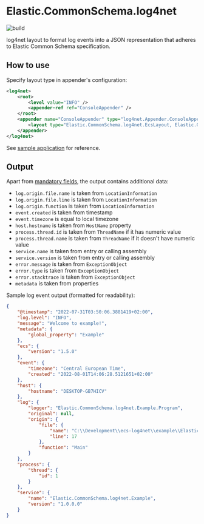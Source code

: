 # Elastic.CommonSchema.log4net

![build](https://github.com/andreycha/ecs-log4net/actions/workflows/ci.yml/badge.svg?branch=main)

log4net layout to format log events into a JSON representation that adheres to Elastic Common Schema specification.

## How to use

Specify layout type in appender's configuration:

```xml
<log4net>
    <root>
        <level value="INFO" />
        <appender-ref ref="ConsoleAppender" />
    </root>
    <appender name="ConsoleAppender" type="log4net.Appender.ConsoleAppender">
        <layout type="Elastic.CommonSchema.log4net.EcsLayout, Elastic.CommonSchema.log4net" />
    </appender>
</log4net>
```

See [sample application](example/Elastic.CommonSchema.log4net.Example/) for reference.

## Output

Apart from [mandatory fields](https://www.elastic.co/guide/en/ecs/current/ecs-guidelines.html#_general_guidelines), the output contains additional data:

- `log.origin.file.name` is taken from `LocationInformation`
- `log.origin.file.line` is taken from `LocationInformation`
- `log.origin.function` is taken from `LocationInformation`
- `event.created` is taken from timestamp
- `event.timezone` is equal to local timezone
- `host.hostname` is taken from `HostName` property
- `process.thread.id` is taken from `ThreadName` if it has numeric value
- `process.thread.name` is taken from `ThreadName` if it doesn't have numeric value
- `service.name` is taken from entry or calling assembly
- `service.version` is taken from entry or calling assembly
- `error.message` is taken from `ExceptionObject`
- `error.type` is taken from `ExceptionObject`
- `error.stacktrace` is taken from `ExceptionObject`
- `metadata` is taken from properties

Sample log event output (formatted for readability):

```json
{
    "@timestamp": "2022-07-31T03:50:06.3881419+02:00",
    "log.level": "INFO",
    "message": "Welcome to example!",
    "metadata": {
        "global_property": "Example"
    },
    "ecs": {
        "version": "1.5.0"
    },
    "event": {
        "timezone": "Central European Time",
        "created": "2022-08-01T14:06:28.5121651+02:00"
    },
    "host": {
        "hostname": "DESKTOP-GB7HICV"
    },
    "log": {
        "logger": "Elastic.CommonSchema.log4net.Example.Program",
        "original": null,
        "origin": {
            "file": {
                "name": "C:\\Development\\ecs-log4net\\example\\Elastic.CommonSchema.log4net.Example\\Program.cs",
                "line": 17
            },
            "function": "Main"
        }
    },
    "process": {
        "thread": {
            "id": 1
        }
    },
    "service": {
        "name": "Elastic.CommonSchema.log4net.Example",
        "version": "1.0.0.0"
    }
}
```
